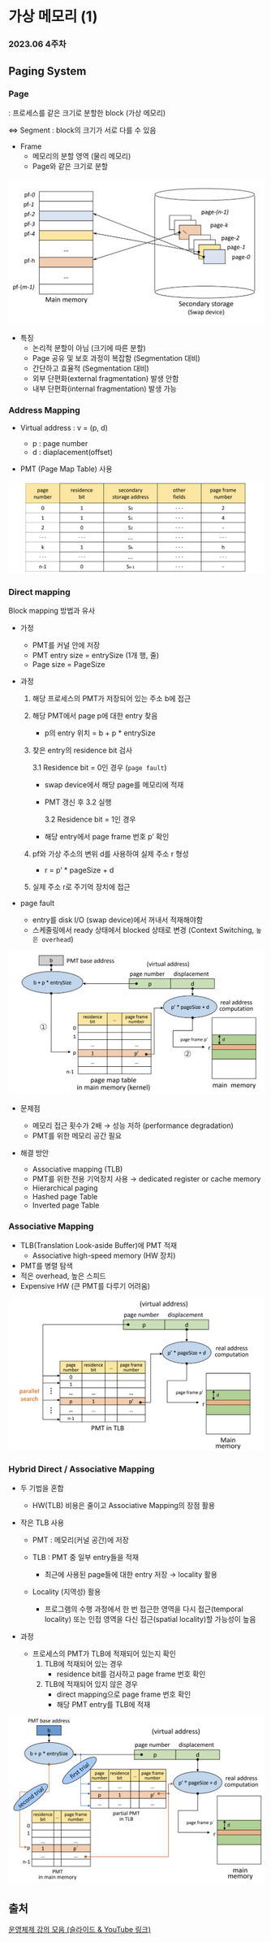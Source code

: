 # 가상 메모리 (1)

### 2023.06 4주차

## Paging System

### Page

: 프로세스를 같은 크기로 분할한 block (가상 메모리)

$\Leftrightarrow$ Segment : block의 크기가 서로 다를 수 있음

- Frame
  - 메모리의 분할 영역 (물리 메모리)
  - Page와 같은 크기로 분할

![ScreenCapture.png](img/ScreenCapture.png)

- 특징
  - 논리적 분할이 아님 (크기에 따른 분할)
  - Page 공유 및 보호 과정이 복잡함 (Segmentation 대비)
  - 간단하고 효율적 (Segmentation 대비)
  - 외부 단편화(external fragmentation) 발생 안함
  - 내부 단편화(internal fragmentation) 발생 가능

### Address Mapping

- Virtual address : v = (p, d)

  - p : page number
  - d : diaplacement(offset)

- PMT (Page Map Table) 사용

![ScreenCapture.png](img/ScreenCapture%201.png)

### Direct mapping

Block mapping 방법과 유사

- 가정

  - PMT를 커널 안에 저장
  - PMT entry size = entrySize (1개 행, 줄)
  - Page size = PageSize

- 과정

  1. 해당 프로세스의 PMT가 저장되어 있는 주소 b에 접근
  2. 해당 PMT에서 page p에 대한 entry 찾음
     - p의 entry 위치 = b + p \* entrySize
  3. 찾은 entry의 residence bit 검사

     3.1 Residence bit = 0인 경우 (`page fault`)

     - swap device에서 해당 page를 메모리에 적재
     - PMT 갱신 후 3.2 실행

       3.2 Residence bit = 1인 경우

     - 해당 entry에서 page frame 번호 p’ 확인

  4. pf와 가상 주소의 변위 d를 사용하여 실제 주소 r 형성
     - r = p’ \* pageSize + d
  5. 실제 주소 r로 주기억 장치에 접근

- page fault
  - entry를 disk I/O (swap device)에서 꺼내서 적재해야함
  - 스케줄링에서 ready 상태에서 blocked 상태로 변경 (Context Switching, `높은 overhead`)

![ScreenCapture.png](img/ScreenCapture%202.png)

- 문제점

  - 메모리 접근 횟수가 2배 → 성능 저하 (performance degradation)
  - PMT를 위한 메모리 공간 필요

- 해결 방안
  - Associative mapping (TLB)
  - PMT를 위한 전용 기억장치 사용 → dedicated register or cache memory
  - Hierarchical paging
  - Hashed page Table
  - Inverted page Table

### Associative Mapping

- TLB(Translation Look-aside Buffer)에 PMT 적재
  - Associative high-speed memory (HW 장치)
- PMT를 병렬 탐색
- 적은 overhead, 높은 스피드
- Expensive HW (큰 PMT를 다루기 어려움)

![ScreenCapture.png](img/ScreenCapture%203.png)

### Hybrid Direct / Associative Mapping

- 두 기법을 혼합

  - HW(TLB) 비용은 줄이고 Associative Mapping의 장점 활용

- 작은 TLB 사용

  - PMT : 메모리(커널 공간)에 저장
  - TLB : PMT 중 일부 entry들을 적재

    - 최근에 사용된 page들에 대한 entry 저장 → locality 활용

  - Locality (지역성) 활용
    - 프로그램의 수행 과정에서 한 번 접근한 영역을 다시 접근(temporal locality) 또는 인접 영역을 다신 접근(spatial locality)할 가능성이 높음

- 과정
  - 프로세스의 PMT가 TLB에 적재되어 있는지 확인
    1. TLB에 적재되어 있는 경우
       - residence bit를 검사하고 page frame 번호 확인
    2. TLB에 적재되어 있지 않은 경우
       - direct mapping으로 page frame 번호 확인
       - 해당 PMT entry를 TLB에 적재

![ScreenCapture.png](img/ScreenCapture%204.png)

## 출처

[운영체제 강의 모음 (슬라이드 & YouTube 링크)](https://hpclab.tistory.com/1?category=887083)
